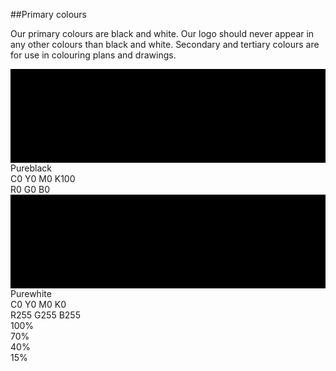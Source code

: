 <section id="colours-page-primary-colours">
</section>

##Primary colours

Our primary colours are black and white. Our logo should never appear in any other colours than black and white. Secondary and tertiary colours are for use in colouring plans and drawings.

<div class="swatch primary">
	<svg width="100%" height="50%">
		<rect width="100%" height="100%" class="bvn-black" />
	</svg>
	<div class="values">Pureblack<br>
		<span class="cmyk-wrap">
			<span class="primary-wrap">
				<span class="colour-letter">C</span><span class="colour-value">0</span>
				<span class="colour-letter">Y</span><span class="colour-value">0</span>
			</span>
			<span class="primary-wrap">
				<span class="colour-letter">M</span><span class="colour-value">0</span>
				<span class="colour-letter">K</span><span class="colour-value">100</span>
			</span>
		</span>
		<br>
		<span class="rbg-wrap">
			<span>
				<span class="colour-letter">R</span><span class="colour-value">0</span>
				<span class="colour-letter">G</span><span class="colour-value">0</span>
			</span>
			<span class="primary-wrap">
				<span class="colour-letter">B</span><span class="colour-value">0</span>
			</span>
		</span>
	</div>
</div>

<div class="swatch primary">
	<svg width="100%" height="50%">
		<rect width="100%" height="100%" class="bvn-white" />
	</svg>
	<div class="values">Purewhite<br>
		<span class="cmyk-wrap"> 
			<span class="primary-wrap">
				<span class="colour-letter">C</span><span class="colour-value">0</span>
				<span class="colour-letter">Y</span><span class="colour-value">0</span>
			</span>
			<span class="primary-wrap">
				<span class="colour-letter">M</span><span class="colour-value">0</span>
				<span class="colour-letter">K</span><span class="colour-value">0</span>
			</span>
		</span>
		<br>
		<span class="rbg-wrap">
			<span class="primary-wrap">
				<span class="colour-letter">R</span><span class="colour-value">255</span>
				<span class="colour-letter">G</span><span class="colour-value">255</span>
			</span>
			<span class="primary-wrap">
				<span class="colour-letter">B</span><span class="colour-value">255</span>
			</span>
		</span>
	</div>
</div>


<div class="swatch tint">
	<div class="tint-wrapper"><div class="tint100"></div><div class="tint-value">100%</div></div>
	<div class="tint-wrapper"><div class="tint070"></div><div class="tint-value">70%</div></div>
	<div class="tint-wrapper"><div class="tint040"></div><div class="tint-value">40%</div></div>
	<div class="tint-wrapper"><div class="tint015"></div><div class="tint-value">15%</div></div>
</div>